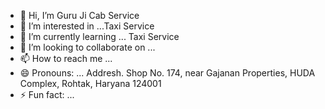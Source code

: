 - 👋 Hi, I’m Guru Ji Cab Service
- 👀 I’m interested in ...Taxi Service
- 🌱 I’m currently learning ... Taxi Service
- 💞️ I’m looking to collaborate on ...
- 📫 How to reach me ...
- 😄 Pronouns: ... Addresh. Shop No. 174, near Gajanan Properties, HUDA Complex, Rohtak, Haryana 124001
- ⚡ Fun fact: ...

<!---
Gurujicabservice/Gurujicabservice is a ✨ special ✨ repository because its `README.md` (this file) appears on your GitHub profile.
You can click the Preview link to take a look at your changes.
--->
